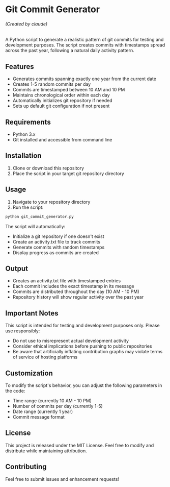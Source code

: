 # Git Commit Generator
###### (Created by claude)

A Python script to generate a realistic pattern of git commits for testing and development purposes. The script creates commits with timestamps spread across the past year, following a natural daily activity pattern.

## Features

- Generates commits spanning exactly one year from the current date
- Creates 1-5 random commits per day
- Commits are timestamped between 10 AM and 10 PM
- Maintains chronological order within each day
- Automatically initializes git repository if needed
- Sets up default git configuration if not present

## Requirements

- Python 3.x
- Git installed and accessible from command line

## Installation

1. Clone or download this repository
2. Place the script in your target git repository directory

## Usage

1. Navigate to your repository directory
2. Run the script:
```bash
python git_commit_generator.py
```

The script will automatically:
- Initialize a git repository if one doesn't exist
- Create an activity.txt file to track commits
- Generate commits with random timestamps
- Display progress as commits are created

## Output

- Creates an activity.txt file with timestamped entries
- Each commit includes the exact timestamp in its message
- Commits are distributed throughout the day (10 AM - 10 PM)
- Repository history will show regular activity over the past year

## Important Notes

This script is intended for testing and development purposes only. Please use responsibly:

- Do not use to misrepresent actual development activity
- Consider ethical implications before pushing to public repositories
- Be aware that artificially inflating contribution graphs may violate terms of service of hosting platforms

## Customization

To modify the script's behavior, you can adjust the following parameters in the code:

- Time range (currently 10 AM - 10 PM)
- Number of commits per day (currently 1-5)
- Date range (currently 1 year)
- Commit message format

## License

This project is released under the MIT License. Feel free to modify and distribute while maintaining attribution.

## Contributing

Feel free to submit issues and enhancement requests!
